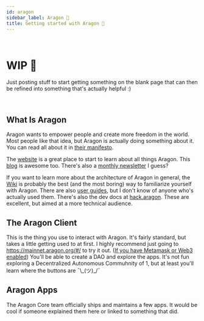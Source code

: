 ```yaml
---
id: aragon
sidebar_label: Aragon 🦅
title: Getting started with Aragon 🦅
---
```


<br>

# WIP 🚧
Just posting stuff to start getting something on the blank page that can then be refined into something that's actually helpful :) 

<br>

## What Is Aragon

Aragon wants to empower people and create more freedom in the world. Most people like that idea, but Aragon is actually doing something about it. You can read all about it in [their manifesto](https://github.com/aragon/AGPs/blob/master/AGPs/AGP-0.md). 

The [website](https://aragon.org/) is a great place to start to learn about all things Aragon. This [blog](https://blog.aragon.one/) is awesome too. There's also a [monthly newsletter](https://monthly.aragon.org/) I guess?

If you want to learn more about the architecture of Aragon in general, the [Wiki](https://wiki.aragon.org/) is probably the best (and the most boring) way to familiarize yourself with Aragon. There are also [user guides](https://wiki.aragon.org/tutorials/Aragon_User_Guide/), but I don't know of anyone who's actually used them. There's also the dev docs at [hack.aragon](https://hack.aragon.org/). These are excellent, but aimed at a more technical audience.

## The Aragon Client

This is the thing you use to interact with Aragon. It's fairly standard, but takes a little getting used to at first. I highly recommend just going to https://mainnet.aragon.org/#/ to try it out. ([If you have Metamask or Web3 enabled](guides/basics.md)) You'll be able to create a DAO and explore the apps. It's not fun exploring a Decentralized Autonomous Commuhnity of 1, but at least you'll learn where the buttons are ¯\\\_(ツ)\_/¯

## Aragon Apps

The Aragon Core team officially ships and maintains a few apps. It would be cool if someone explained them here or linked to something that did.

